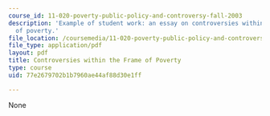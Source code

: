 ```yaml
---
course_id: 11-020-poverty-public-policy-and-controversy-fall-2003
description: 'Example of student work: an essay on controversies within the frame
  of poverty.'
file_location: /coursemedia/11-020-poverty-public-policy-and-controversy-fall-2003/77e2679702b1b7960ae44af88d30e1ff_contro_frame_poverty.pdf
file_type: application/pdf
layout: pdf
title: Controversies within the Frame of Poverty
type: course
uid: 77e2679702b1b7960ae44af88d30e1ff

---
```

None